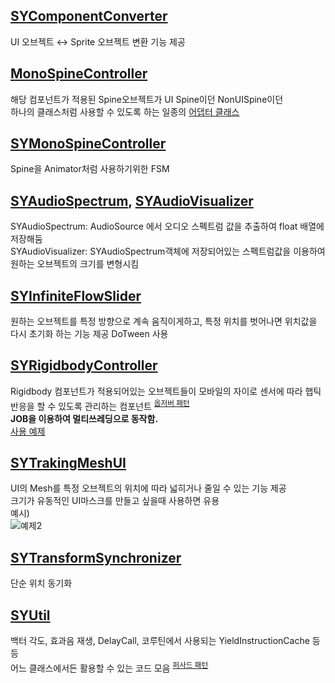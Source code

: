 ## [SYComponentConverter](https://github.com/dhtpdud/MyWorks/blob/main/SYComponentConverter.cs)
UI 오브젝트 ↔ Sprite 오브젝트 변환 기능 제공

## [MonoSpineController](https://github.com/dhtpdud/MyWorks/blob/main/MonoSpineController.cs)
해당 컴포넌트가 적용된 Spine오브젝트가 UI Spine이던 NonUISpine이던  
하나의 클래스처럼 사용할 수 있도록 하는 일종의 [어댑터 클래스](https://github.com/dhtpdud/DesignPatternStudy/wiki/%EC%96%B4%EB%8C%91%ED%84%B0-%ED%8C%A8%ED%84%B4-(Adapter-pattern))

## [SYMonoSpineController](https://github.com/dhtpdud/MyWorks/blob/main/SYMonoSpineController.cs)
Spine을 Animator처럼 사용하기위한 FSM

## [SYAudioSpectrum](https://github.com/dhtpdud/MyWorks/blob/main/SYAudioSpectrum.cs), [SYAudioVisualizer](https://github.com/dhtpdud/MyWorks/blob/main/SYAudioVisualizer.cs)
SYAudioSpectrum: AudioSource 에서 오디오 스펙트럼 값을 추출하여 float 배열에 저장해둠  
SYAudioVisualizer: SYAudioSpectrum객체에 저장되어있는 스펙트럼값을 이용하여 원하는 오브젝트의 크기를 변형시킴

## [SYInfiniteFlowSlider](https://github.com/dhtpdud/MyWorks/blob/main/SYInfiniteFlowSlider.cs)
원하는 오브젝트를 특정 방향으로 계속 움직이게하고, 특정 위치를 벗어나면 위치값을 다시 초기화 하는 기능 제공
DoTween 사용

## [SYRigidbodyController](https://github.com/dhtpdud/MyWorks/blob/main/SYRigidbodyController.cs)
Rigidbody 컴포넌트가 적용되어있는 오브젝트들이 모바일의 자이로 센서에 따라 햅틱반응을 할 수 있도록 관리하는 컴포넌트 <sup>[옵저버 패턴](https://github.com/dhtpdud/DesignPatternStudy/wiki/%EC%98%B5%EC%A0%80%EB%B2%84-%ED%8C%A8%ED%84%B4-(Observer-pattern))</sup>  
**JOB을 이용하여 멀티쓰레딩으로 동작함.**  
[사용 예제](https://github.com/dhtpdud/MyUnityCodeWorks/tree/main/Scene)

## [SYTrakingMeshUI](https://github.com/dhtpdud/MyWorks/blob/main/SYTrakingMeshUI.cs)
UI의 Mesh를 특정 오브젝트의 위치에 따라 넓히거나 줄일 수 있는 기능 제공  
크기가 유동적인 UI마스크를 만들고 싶을때 사용하면 유용  
예시)  
![예제2](https://user-images.githubusercontent.com/1351568/231068612-d92f6bbf-350a-42e9-8033-f2e6a16ca439.gif)

## [SYTransformSynchronizer](https://github.com/dhtpdud/MyWorks/blob/main/SYTransformSynchronizer.cs)
단순 위치 동기화

## [SYUtil](https://github.com/dhtpdud/MyWorks/blob/main/SYUtil.cs)
백터 각도, 효과음 재생, DelayCall, 코루틴에서 사용되는 YieldInstructionCache 등등  
어느 클래스에서든 활용할 수 있는 코드 모음 <sup>[퍼사드 패턴](https://github.com/dhtpdud/DesignPatternStudy/wiki/%ED%8D%BC%EC%82%AC%EB%93%9C-%ED%8C%A8%ED%84%B4-(Facade-pattern))</sup>  

